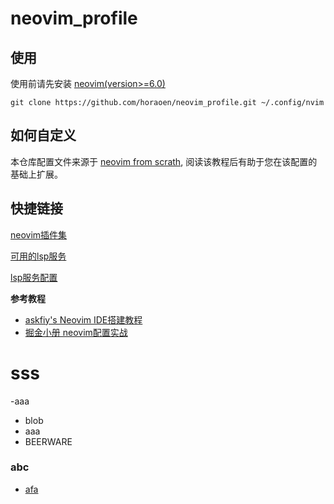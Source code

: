 # neovim_profile

## 使用

使用前请先安装 [neovim(version>=6.0)](https://github.com/neovim/neovim)

```shell
git clone https://github.com/horaoen/neovim_profile.git ~/.config/nvim
```

## 如何自定义

本仓库配置文件来源于 [neovim from scrath](https://github.com/LunarVim/Neovim-from-scratch), 阅读该教程后有助于您在该配置的基础上扩展。

## 快捷链接

[neovim插件集](https://github.com/stars/horaoen/lists/neovim)

[可用的lsp服务](https://github.com/williamboman/nvim-lsp-installer#available-lsps)

[lsp服务配置](https://github.com/neovim/nvim-lspconfig/blob/master/doc/server_configurations.md)

**参考教程**

- [askfiy's Neovim IDE搭建教程](https://www.zhihu.com/people/cui-qin-3/posts)
- [掘金小册 neovim配置实战](https://juejin.cn/book/7051157342770954277)
# sss
-aaa
  - blob
  - aaa
  - BEERWARE
### abc
  - [afa]()

  

